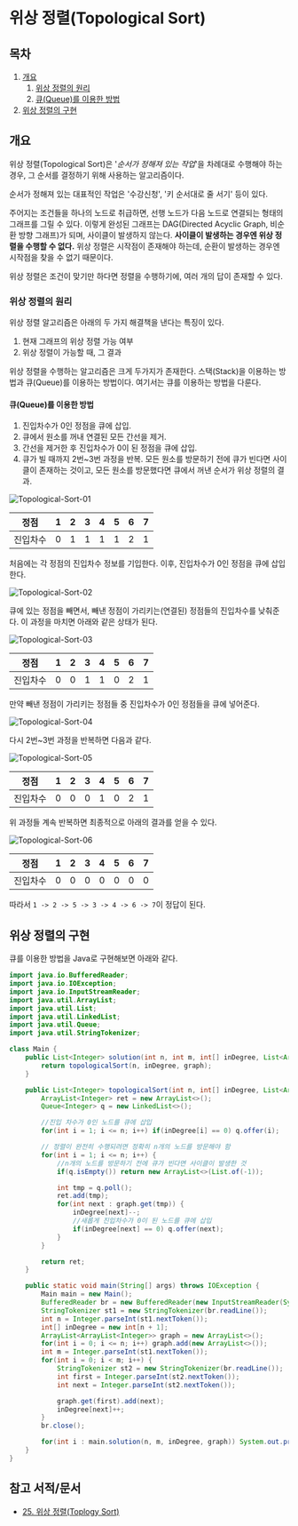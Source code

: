 # 위상 정렬(Topological Sort)

## 목차

1. [개요](#개요)
   1. [위상 정렬의 원리](#위상-정렬의-원리)
   2. [큐(Queue)를 이용한 방법](#큐queue를-이용한-방법)
2. [위상 정렬의 구현](#위상-정렬의-구현)

## 개요

위상 정렬(Topological Sort)은 '_순서가 정해져 있는 작업_'을 차례대로 수행해야 하는 경우, 그 순서를 결정하기 위해 사용하는 알고리즘이다.

순서가 정해져 있는 대표적인 작업은 '수강신청', '키 순서대로 줄 서기' 등이 있다.

주어지는 조건들을 하나의 노드로 취급하면, 선행 노드가 다음 노드로 연결되는 형태의 그래프를 그릴 수 있다. 이렇게 완성된 그래프는 DAG(Directed Acyclic Graph, 비순환 방향 그래프)가 되며, 사이클이 발생하지 않는다. **사이클이 발생하는 경우엔 위상 정렬을 수행할 수 없다.** 위상 정렬은 시작점이 존재해야 하는데, 순환이 발생하는 경우엔 시작점을 찾을 수 없기 때문이다.

위상 정렬은 조건이 맞기만 하다면 정렬을 수행하기에, 여러 개의 답이 존재할 수 있다.

### 위상 정렬의 원리

위상 정렬 알고리즘은 아래의 두 가지 해결책을 낸다는 특징이 있다.

1. 현재 그래프의 위상 정렬 가능 여부
2. 위상 정렬이 가능할 때, 그 결과

위상 정렬을 수행하는 알고리즘은 크게 두가지가 존재한다. 스택(Stack)을 이용하는 방법과 큐(Queue)를 이용하는 방법이다. 여기서는 큐를 이용하는 방법을 다룬다.

#### 큐(Queue)를 이용한 방법

1. 진입차수가 0인 정점을 큐에 삽입.
2. 큐에서 원소를 꺼내 연결된 모든 간선을 제거.
3. 간선을 제거한 후 진입차수가 0이 된 정점을 큐에 삽입.
4. 큐가 빌 때까지 2번~3번 과정을 반복. 모든 원소를 방문하기 전에 큐가 빈다면 사이클이 존재하는 것이고, 모든 원소를 방문했다면 큐에서 꺼낸 순서가 위상 정렬의 결과.

![Topological-Sort-01](./images/Topological-Sort-01.png)

|   정점   |  1  |  2  |  3  |  4  |  5  |  6  |  7  |
| :------: | :-: | :-: | :-: | :-: | :-: | :-: | :-: |
| 진입차수 |  0  |  1  |  1  |  1  |  1  |  2  |  1  |

처음에는 각 정점의 진입차수 정보를 기입한다. 이후, 진입차수가 0인 정점을 큐에 삽입한다.

![Topological-Sort-02](./images/Topological-Sort-02.png)

큐에 있는 정점을 빼면서, 빼낸 정점이 가리키는(연결된) 정점들의 진입차수를 낮춰준다. 이 과정을 마치면 아래와 같은 상태가 된다.

![Topological-Sort-03](./images/Topological-Sort-03.png)

|   정점   |  1  |  2  |  3  |  4  |  5  |  6  |  7  |
| :------: | :-: | :-: | :-: | :-: | :-: | :-: | :-: |
| 진입차수 |  0  |  0  |  1  |  1  |  0  |  2  |  1  |

만약 빼낸 정점이 가리키는 정점들 중 진입차수가 0인 정점들을 큐에 넣어준다.

![Topological-Sort-04](./images/Topological-Sort-04.png)

다시 2번~3번 과정을 반복하면 다음과 같다.

![Topological-Sort-05](./images/Topological-Sort-05.png)

|   정점   |  1  |  2  |  3  |  4  |  5  |  6  |  7  |
| :------: | :-: | :-: | :-: | :-: | :-: | :-: | :-: |
| 진입차수 |  0  |  0  |  0  |  1  |  0  |  2  |  1  |

위 과정들 계속 반복하면 최종적으로 아래의 결과를 얻을 수 있다.

![Topological-Sort-06](./images/Topological-Sort-06.png)

|   정점   |  1  |  2  |  3  |  4  |  5  |  6  |  7  |
| :------: | :-: | :-: | :-: | :-: | :-: | :-: | :-: |
| 진입차수 |  0  |  0  |  0  |  0  |  0  |  0  |  0  |

따라서 `1 -> 2 -> 5 -> 3 -> 4 -> 6 -> 7`이 정답이 된다.

## 위상 정렬의 구현

큐를 이용한 방법을 Java로 구현해보면 아래와 같다.

```java
import java.io.BufferedReader;
import java.io.IOException;
import java.io.InputStreamReader;
import java.util.ArrayList;
import java.util.List;
import java.util.LinkedList;
import java.util.Queue;
import java.util.StringTokenizer;

class Main {
    public List<Integer> solution(int n, int m, int[] inDegree, List<ArrayList<Integer>> graph) {
        return topologicalSort(n, inDegree, graph);
    }

    public List<Integer> topologicalSort(int n, int[] inDegree, List<ArrayList<Integer>> graph) {
        ArrayList<Integer> ret = new ArrayList<>();
        Queue<Integer> q = new LinkedList<>();

        //진입 차수가 0인 노드를 큐에 삽입
        for(int i = 1; i <= n; i++) if(inDegree[i] == 0) q.offer(i);

        // 정렬이 완전히 수행되려면 정확히 n개의 노드를 방문해야 함
        for(int i = 1; i <= n; i++) {
            //n개의 노드를 방문하기 전에 큐가 빈다면 사이클이 발생한 것
            if(q.isEmpty()) return new ArrayList<>(List.of(-1));

            int tmp = q.poll();
            ret.add(tmp);
            for(int next : graph.get(tmp)) {
                inDegree[next]--;
                //새롭게 진입차수가 0이 된 노드를 큐에 삽입
                if(inDegree[next] == 0) q.offer(next);
            }
        }

        return ret;
    }

    public static void main(String[] args) throws IOException {
        Main main = new Main();
        BufferedReader br = new BufferedReader(new InputStreamReader(System.in));
        StringTokenizer st1 = new StringTokenizer(br.readLine());
        int n = Integer.parseInt(st1.nextToken());
        int[] inDegree = new int[n + 1];
        ArrayList<ArrayList<Integer>> graph = new ArrayList<>();
        for(int i = 0; i <= n; i++) graph.add(new ArrayList<>());
        int m = Integer.parseInt(st1.nextToken());
        for(int i = 0; i < m; i++) {
            StringTokenizer st2 = new StringTokenizer(br.readLine());
            int first = Integer.parseInt(st2.nextToken());
            int next = Integer.parseInt(st2.nextToken());

            graph.get(first).add(next);
            inDegree[next]++;
        }
        br.close();

        for(int i : main.solution(n, m, inDegree, graph)) System.out.print(i + " ");
    }
}

```

## 참고 서적/문서

- [25. 위상 정렬(Toplogy Sort)](https://blog.naver.com/ndb796/221236874984)
